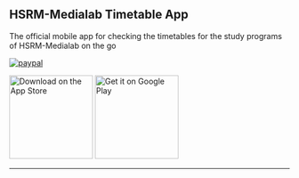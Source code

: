 ## **HSRM-Medialab Timetable App**
The official mobile app for checking the timetables for the study programs of HSRM-Medialab on the go

[![paypal](https://www.paypalobjects.com/en_US/i/btn/btn_donate_LG.gif)](https://www.paypal.com/cgi-bin/webscr?cmd=_s-xclick&hosted_button_id=JDQ25RR6Z3HFE)

<a href='https://itunes.apple.com/us/app/hsrm-medialab-stundenplan/id1239076997'><img alt='Download on the App Store' src='https://www.jakob.codes/hsrmmedialabtimetableapp/de-apple-badge.png' width='150'/></a>
<a href='https://play.google.com/store/apps/details?id=com.hsrmmedialabtimetableapp&pcampaignid=MKT-Other-global-all-co-prtnr-py-PartBadge-Mar2515-1'><img alt='Get it on Google Play' src='https://www.jakob.codes/hsrmmedialabtimetableapp/de-play-badge.png' width='150'/></a>

___
